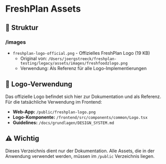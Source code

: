 # FreshPlan Assets

## 📁 Struktur

### /images
- `freshplan-logo-official.png` - Offizielles FreshPlan Logo (19 KB)
  - Original von: `/Users/joergstreeck/freshplan-testing/legacy/assets/images/freshfoodzlogo.png`
  - Verwendung: Als Referenz für alle Logo-Implementierungen

## 🎨 Logo-Verwendung

Das offizielle Logo befindet sich hier zur Dokumentation und als Referenz. 
Für die tatsächliche Verwendung im Frontend:

- **Web-App:** `/public/freshplan-logo.png`
- **Logo-Komponente:** `/frontend/src/components/common/Logo.tsx`
- **Guidelines:** `/docs/grundlagen/DESIGN_SYSTEM.md`

## ⚠️ Wichtig

Dieses Verzeichnis dient nur der Dokumentation. Alle Assets, die in der 
Anwendung verwendet werden, müssen im `/public` Verzeichnis liegen.